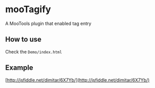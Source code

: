 mooTagify
=========

A MooTools plugin that enabled tag entry

How to use
----------

Check the `Demo/index.html`


Example
-------

[http://jsfiddle.net/dimitar/6X7Yb/](http://jsfiddle.net/dimitar/6X7Yb/)
